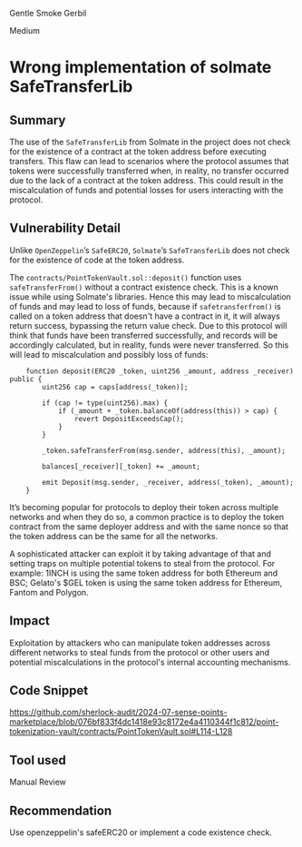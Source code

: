 Gentle Smoke Gerbil

Medium

# Wrong implementation of solmate SafeTransferLib

## Summary

The use of the `SafeTransferLib` from Solmate in the project does not check for the existence of a contract at the token address before executing transfers. This flaw can lead to scenarios where the protocol assumes that tokens were successfully transferred when, in reality, no transfer occurred due to the lack of a contract at the token address. This could result in the miscalculation of funds and potential losses for users interacting with the protocol.

## Vulnerability Detail

Unlike `OpenZeppelin`’s `SafeERC20`, `Solmate`’s `SafeTransferLib` does not check for the existence of code at the token address. 

The `contracts/PointTokenVault.sol::deposit()` function uses `safeTransferFrom()` without a contract existence check. This is a known issue while using Solmate's libraries. Hence this may lead to miscalculation of funds and may lead to loss of funds, because if `safetransferfrom()` is called on a token address that doesn't have a contract in it, it will always return success, bypassing the return value check. Due to this protocol will think that funds have been transferred successfully, and records will be accordingly calculated, but in reality, funds were never transferred. So this will lead to miscalculation and possibly loss of funds:

```solidity
    function deposit(ERC20 _token, uint256 _amount, address _receiver) public {
        uint256 cap = caps[address(_token)];

        if (cap != type(uint256).max) {
            if (_amount + _token.balanceOf(address(this)) > cap) {
                revert DepositExceedsCap();
            }
        }

        _token.safeTransferFrom(msg.sender, address(this), _amount);

        balances[_receiver][_token] += _amount;

        emit Deposit(msg.sender, _receiver, address(_token), _amount);
    }
```

It’s becoming popular for protocols to deploy their token across multiple networks and when they do so, a common practice is to deploy the token contract from the same deployer address and with the same nonce so that the token address can be the same for all the networks.

A sophisticated attacker can exploit it by taking advantage of that and setting traps on multiple potential tokens to steal from the protocol. For example: 1INCH is using the same token address for both Ethereum and BSC; Gelato's $GEL token is using the same token address for Ethereum, Fantom and Polygon.

## Impact

Exploitation by attackers who can manipulate token addresses across different networks to steal funds from the protocol or other users and potential miscalculations in the protocol's internal accounting mechanisms.

## Code Snippet

https://github.com/sherlock-audit/2024-07-sense-points-marketplace/blob/076bf833f4dc1418e93c8172e4a4110344f1c812/point-tokenization-vault/contracts/PointTokenVault.sol#L114-L128

## Tool used

Manual Review

## Recommendation

Use openzeppelin's safeERC20 or implement a code existence check.